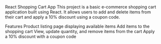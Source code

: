 React Shopping Cart App
This project is a basic e-commerce shopping cart application built using React.
It allows users to add and delete items from their cart and apply a 10% discount using a coupon code.

Features
Product listing page displaying available items
Add items to the shopping cart
View, update quantity, and remove items from the cart
Apply a 10% discount with a coupon code
